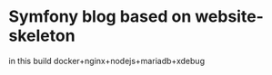 Symfony blog based on website-skeleton
======================================

in this build docker+nginx+nodejs+mariadb+xdebug